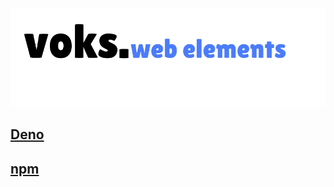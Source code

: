 ![voks elements](./docs/voks_elements.svg)

## [Deno](https://deno.land/x/voks_web_elements)

## [npm](https://www.npmjs.com/package/@voks/voks-web-elements)
